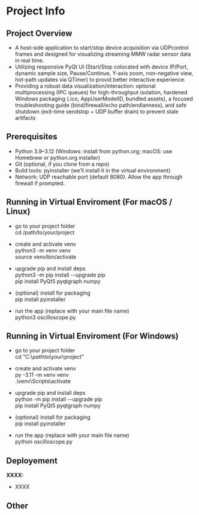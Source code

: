 # Project Info
## Project Overview
- A host-side application to start/stop device acquisition via UDPcontrol frames and designed for visualizing streaming MMW
radar sensor data in real time.
- Utilizing responsive PyQt UI (Start/Stop colocated with device IP/Port, dynamic sample size, Pause/Continue,
Y-axis zoom, non-negative view, hot-path updates via QTimer) to provid better interactive experience.
- Providing a robust data visualization/interaction: optional multiprocessing (IPC queues) for high-throughput
isolation, hardened Windows packaging (.ico, AppUserModelID, bundled assets), a focused troubleshooting guide
(bind/firewall/echo path/endianness), and safe shutdown (exit-time sendstop + UDP buffer drain) to prevent stale
artifacts
## Prerequisites
- Python 3.9–3.12 (Windows: install from python.org; macOS: use Homebrew or python.org installer)
- Git (optional, if you clone from a repo)
- Build tools: pyinstaller (we’ll install it in the virtual environment)
- Network: UDP reachable port (default 8080). Allow the app through firewall if prompted.
## Running in Virtual Enviroment (For macOS / Linux)

- go to your project folder<br/>
cd /path/to/your/project<br/>

- create and activate venv<br/>
python3 -m venv venv<br/>
source venv/bin/activate<br/>

- upgrade pip and install deps<br/>
python3 -m pip install --upgrade pip<br/>
pip install PyQt5 pyqtgraph numpy<br/>

- (optional) install for packaging<br/>
pip install pyinstaller<br/>

- run the app (replace with your main file name)<br/>
python3 oscilloscope.py<br/>

## Running in Virtual Enviroment (For Windows)
- go to your project folder<br/>
cd "C:\path\to\your\project"<br/>
- create and activate venv<br/>
py -3.11 -m venv venv<br/>
.\venv\Scripts\activate<br/>

- upgrade pip and install deps<br/>
python -m pip install --upgrade pip<br/>
pip install PyQt5 pyqtgraph numpy<br/>

- (optional) install for packaging<br/>
pip install pyinstaller<br/>
- run the app (replace with your main file name)<br/>
python oscilloscope.py<br/>

## Deployement
**XXXX:**
- XXXX
## Other

